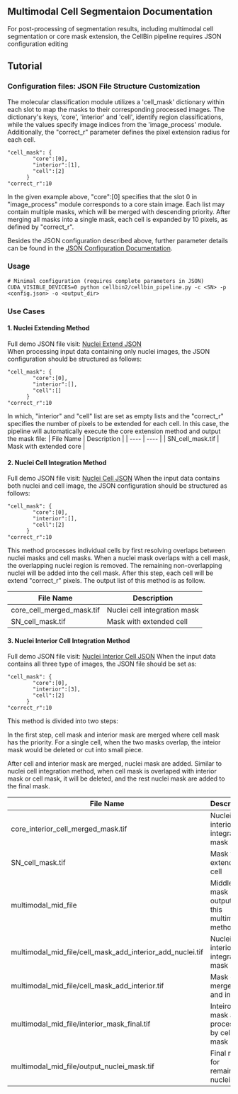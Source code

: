 ## Multimodal Cell Segmentaion Documentation  
For post-processing of segmentation results, including multimodal cell segmentation or core mask extension, the CellBin pipeline requires JSON configuration editing

## Tutorial
### **Configuration files:** JSON File Structure Customization

The molecular classification module utilizes a 'cell_mask' dictionary within each slot to map the masks to their corresponding processed images. The dictionary's keys, 'core', 'interior' and 'cell', identify region classifications, while the values specify image indices from the 'image_process' module. Additionally, the "correct_r" parameter defines the pixel extension radius for each cell.

```shell
"cell_mask": {
        "core":[0],
        "interior":[1],
        "cell":[2]
      }
"correct_r":10
```

In the given example above, "core":[0] specifies that the slot 0 in "image_process" module corresponds to a core stain image. Each list may contain multiple masks, which will be merged with descending priority. After merging all masks into a single mask, each cell is expanded by 10 pixels, as defined by "correct_r".

Besides the JSON configuration described above, further parameter details can be found in the [JSON Configuration Documentation](docs/v2/JsonConfigurationDocumention.md). 

### Usage

```shell
# Minimal configuration (requires complete parameters in JSON)
CUDA_VISIBLE_DEVICES=0 python cellbin2/cellbin_pipeline.py -c <SN> -p <config.json> -o <output_dir> 
```
### Use Cases
#### 1. Nuclei Extending Method
Full demo JSON file visit: [Nuclei Extend JSON](cellbin2\config\demos\sample_core.json)  
When processing input data containing only nuclei images, the JSON configuration should be structured as follows:

```shell
"cell_mask": {
        "core":[0],
        "interior":[],
        "cell":[]
      }
"correct_r":10      
```

In which, "interior" and "cell" list are set as empty lists and the "correct_r" specifies the number of pixels to be extended for each cell. In this case, the pipeline will automatically execute the core extension method and output the mask file:
| File Name | Description |
| ---- | ---- |
| SN_cell_mask.tif | Mask with extended core |

#### 2. Nuclei Cell Integration Method
Full demo JSON file visit: [Nuclei Cell JSON](cellbin2\config\demos\sample_cell_core.json) 
When the input data contains both nuclei and cell image, the JSON configuration should be structured as follows:

```shell
"cell_mask": {
        "core":[0],
        "interior":[],
        "cell":[2]
      }
"correct_r":10      
```
This method processes individual cells by first resolving overlaps between nuclei masks and cell masks. When a nuclei mask overlaps with a cell mask, the overlapping nuclei region is removed. The remaining non-overlapping nuclei will be added into the cell mask. After this step, each cell will be extend "correct_r" pixels. The output list of this method is as follow.

| File Name | Description |
| ---- | ---- |
| core_cell_merged_mask.tif | Nuclei cell integration mask |
| SN_cell_mask.tif | Mask with extended cell |

#### 3. Nuclei Interior Cell Integration Method
Full demo JSON file visit: [Nuclei Interior Cell JSON](cellbin2\config\demos\sample_multimodal.json)
When the input data contains all three type of images, the JSON file should be set as:

```shell
"cell_mask": {
        "core":[0],
        "interior":[3],
        "cell":[2]
      }
"correct_r":10      
```

This method is divided into two steps:

In the first step, cell mask and interior mask are merged where cell mask has the priority. For a single cell, when the two masks overlap, the inteior mask would be deleted or cut into small piece.

After cell and interior mask are merged, nuclei mask are added. Similar to nuclei cell integration method, when cell mask is overlaped with interior mask or cell mask, it will be deleted, and the rest nuclei mask are added to the final mask.

| File Name | Description |
| ---- | ---- |
| core_interior_cell_merged_mask.tif | Nuclei interior cell integration mask |
| SN_cell_mask.tif | Mask with extended cell |
| multimodal_mid_file | Middle mask output of this multimodal method |
| multimodal_mid_file/cell_mask_add_interior_add_nuclei.tif | Nuclei interior cell integration mask |
| multimodal_mid_file/cell_mask_add_interior.tif | Mask of merged cell and interior |
| multimodal_mid_file/interior_mask_final.tif | Inteiror mask after processing by cell mask |
| multimodal_mid_file/output_nuclei_mask.tif | Final mask for remaining nuclei |